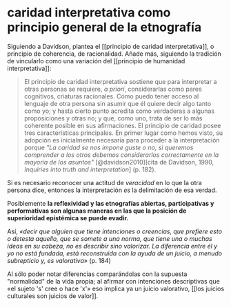 # caridad interpretativa como principio general de la etnografía
Siguiendo a Davidson, plantea el [[principio de caridad interpretativa]], o principio de coherencia, de racionalidad. Añade más, siguiendo la tradición de vincularlo como una variación del [[principio de humanidad interpretativa]]:

>El principio de caridad interpretativa sostiene que para interpretar a otras personas se requiere, *a priori*, considerarlas como pares cognitivos, criaturas racionales. Cómo puedo tener acceso al lenguaje de otra persona sin asumir que él quiere decir algo tanto como yo; y hasta cierto punto acredita como verdaderas a algunas proposiciones y otras no; y que, como uno, trata de ser lo más coherente posible en sus afirmaciones. El principio de caridad posee tres características principales. En primer lugar como hemos visto, su adopción es inicialmente necesaria para proceder a la interpretación porque *"La caridad se nos impone guste o no, si queremos comprender a los otros debemos considerarlos correctamente en la mayoría de los asuntos"* [@davidson2010]\[cita de Davidson, 1990, *Inquiries into truth and interpretation*\] (p. 182).

Si es necesario reconocer una actitud de *veracidad* en lo que la otra persona dice, entonces la interpretación *es* la delimitación de esa verdad.

Posiblemente **la reflexividad y las etnografías abiertas, participativas y performativas son algunas maneras en las que la posición de superioridad epistémica se puede evadir.**

Así, *«decir que alguien que tiene intenciones o creencias, que prefiere esto o detesta aquello, que se somete a una norma, que tiene una o muchas ideas en su cabeza, no es describir sino valorizar. La diferencia entre él y yo no está fundada, está reconstruida con la ayuda de un juicio, a menudo subrepticio y, es valorativa»* (p. 184)

Al sólo poder notar diferencias comparándolas con la supuesta "normalidad" de la vida propia; al afirmar con intenciones descriptivas que «el sujeto 's' cree o hace 'x'» eso implica ya un juicio valorativo, [[los juicios culturales son juicios de valor]].


